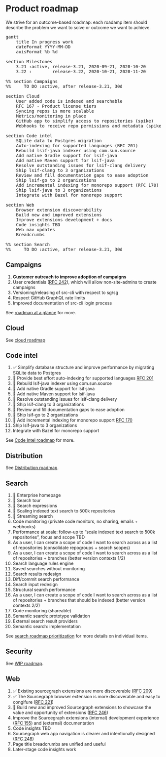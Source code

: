 # Product roadmap

We strive for an outcome-based roadmap: each roadamp item should describe the problem we want to solve or outcome we want to achieve.

<!-- Gantt chart syntax documentation: https://mermaid-js.github.io/mermaid/diagrams-and-syntax-and-examples/gantt.html -->

<pre class="mermaid" data-rendered-width="150%" data-scroll-right="50%">
gantt
    title In progress work
    dateFormat YYYY-MM-DD
    axisFormat %b %d

section Milestones
    3.21 :active, release-3.21, 2020-09-21, 2020-10-20
    3.22 :        release-3.22, 2020-10-21, 2020-11-20

%% section Campaigns
%%     TO DO :active, after release-3.21, 30d

section Cloud
    User added code is indexed and searchable                 :done,   2020-09-23, 2020-10-07
    RFC 167 - Product license tiers                           :active, 2020-10-07, 14d
    Syncing repos is more scalable                            :active, 2020-10-07, 14d
    Metrics/monitoring in place                               :active, 2020-10-07, 14d
    GitHub app to simplify access to repositories (spike)     :        2020-10-21, 2d
    Webhooks to receive repo permissions and metadata (spike) :        2020-10-21, 2d

section Code intel
    SQLite data to Postgres migration                       :done,   2020-10-01, 2020-10-20
    Auto-indexing for supported languages (RFC 201)         :active, 2020-10-10, 40d
    Rebuild lsif-java indexer using com.sun.source          :active, 2020-10-10, 40d
    Add native Gradle support for lsif-java                 :active, 2020-10-21, 14d
    Add native Maven support for lsif-java                  :active, 2020-11-05, 14d
    Resolve outstanding issues for lsif-clang delivery      :active, 2020-09-21, 50d
    Ship lsif-clang to 3 organizations                      :active, 2020-11-01, 20d
    Review and fill documentation gaps to ease adoption     :active, 2020-10-21, 15d
    Ship lsif-go to 2 organizations                         :active, 2020-11-01, 20d
    Add incremental indexing for monorepo support (RFC 170) :active, 2020-11-10, 5d
    Ship lsif-java to 3 organizations                       :        2020-11-20, 20d
    Integrate with Bazel for monorepo support               :        2020-11-21, 7d

section Web
    Browser extension discoverability                         :done,    2020-09-28, 14d
    Build new and improved extensions                         :active,   2020-10-12, 14d
    Improve extensions development + docs                     :         2020-10-26, 14d
    Code insights TBD                                         :         2020-11-09, 14d
    Web nav updates                                           :         2020-11-09, 7d
    Breadcrumbs                                               :         2020-11-16, 7d

%% section Search
%%     TO DO :active, after release-3.21, 30d
</pre>

## Campaigns

1. **Customer outreach to improve adoption of campaigns**
1. User credentials ([RFC 242](https://docs.google.com/document/d/1SqoWWm1xs82QibrWwYsXmpmgweN6EpcKt1qXrRBjjlU/edit)), which will allow non-site-admins to create campaigns
1. Versioning/releasing of src-cli with respect to sg/sg
1. Respect GitHub GraphQL rate limits
1. Improved documentation of src-cli login process

See [roadmap at a glance](https://docs.google.com/document/d/1zRTfK6mENKicfLwDaWgLk1dBvQVKDg-J7pwjGg8tpps/edit#) for more.

## Cloud

See [cloud roadmap](../engineering/cloud/goals.md#roadmap)

## Code intel

1. ✅ Simplify database structure and improve performance by migrating SQLite data to Postgres
1. 🔄 Provide best effort auto-indexing for supported languages [RFC 201](https://docs.google.com/document/d/1NPQs1s814LZjNXjPuavqC1N7hZR192DNtmSBmAeH9UY/edit)
1. 🔄 Rebuild lsif-java indexer using com.sun.source
1. 🔄 Add native Gradle support for lsif-java
1. 🔄 Add native Maven support for lsif-java
1. 🔄 Resolve outstanding issues for lsif-clang delivery
1. 🔄 Ship lsif-clang to 3 organizations
1. 🔄 Review and fill documentation gaps to ease adoption
1. 🔄 Ship lsif-go to 2 organizations
1. 🔄 Add incremental indexing for monorepo support [RFC 170](https://docs.google.com/document/d/1NPu0Vc7FpdoYwCrtpnu-8KB4OPbw7L0KBTqw96JVc8w/edit#)
1. Ship lsif-java to 3 organizations
1. Integrate with Bazel for monorepo support

See [Code Intel roadmap](https://docs.google.com/document/d/1JPNelxg_8xwZKz8TT2BnpCccShOgxJrLubf2RNGye50/edit#) for more.


## Distribution

See [Distribution roadmap](https://github.com/sourcegraph/about/pull/1104).

## Search

1. 🔄 Enterprise homepage
1. 🔄 Search tour
1. 🔄 Search expressions
1. 🔄 Scaling indexed text search to 500k repositories
1. 🔄 Streaming search
1. Code monitoring (private code monitors, no sharing, emails + webhooks)
1. Performance at scale: follow-up to “scale indexed text search to 500k repositories”, focus and scope TBD
1. As a user, I can create a scope of code I want to search across as a list of repositories (consolidate repogroups + search scopes)
1. As a user, I can create a scope of code I want to search across as a list of repositories + branches (better version contexts 1/2)
1. Search language rules engine
1. Saved searches without monitoring
1. Search results redesign
1. Diff/commit search performance
1. Search input redesign
1. Structural search performance
1. As a user, I can create a scope of code I want to search across as a list of repositories + branches that should be indexed (better version contexts 2/2)
1. Code monitoring (shareable)
1. Semantic search: prototype validation
1. External search result providers
1. Semantic search: implementation

See [search roadmap prioritization](https://docs.google.com/document/d/1sUoaF8otA25NMapVcM5yHfP82kFie0NUd3_kL5Rg2Ns/edit) for more details on individual items.

## Security

See [WIP roadmap](https://docs.google.com/document/d/1GRntQq8AVzFepDhDkAfAlj3lekZ3f2XJdrjoQPS93lY/edit).

## Web

1. ✅ Existing sourcegraph extensions are more discoverable ([RFC 209](https://docs.google.com/document/d/1I5BMEGp3QuB81AjSzLCQwq_XJV1sXevlU0lpB4O1pj8/edit#))
1. ✅ The Sourcegraph browser extension is more discoverable and easy to congifure ([RFC 221](https://docs.google.com/document/d/19f4xleYBU1zZZdqMmXlLmFxeR-fwEpOwTOgViOFOnyo/edit))
1. 🔄 Build new and improved Sourcegraph extensions to showcase the value and opportunity of extensions ([RFC 246](https://docs.google.com/document/d/1HngEeLNAe7_QzVJr6UPi0Si4ZALqTzb7uonOxUiJP6g/edit))
1. Improve the Sourcegraph extensions (internal) development experience ([RFC 155](https://docs.google.com/document/d/1ikrUNVe3YVbR-JpegxhjrFdmRkTGzTLcOMkKHnOyjuE/edit)) and (external) documentation
1. Code insights TBD
1. Sourcegraph web app navigation is clearer and intentionally designed ([RFC 248](https://docs.google.com/document/d/1AEeCuXuYGlu2kU9HfTuh5rMuoL2ASxy-G4LFje_ySFE/edit?usp=drive_web&ouid=110069214620879702746))
1. Page title breadcrumbs are unified and useful 
1. Later-stage code insights work 

